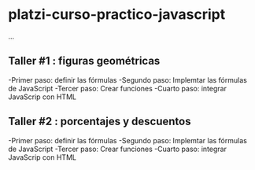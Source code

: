 # platzi-curso-practico-javascript

...

## Taller #1 : figuras geométricas

-Primer paso: definir las fórmulas
-Segundo paso: Implemtar las fórmulas de JavaScript
-Tercer paso: Crear funciones
-Cuarto paso: integrar JavaScrip con HTML

## Taller #2 : porcentajes y descuentos

-Primer paso: definir las fórmulas
-Segundo paso: Implemtar las fórmulas de JavaScript
-Tercer paso: Crear funciones
-Cuarto paso: integrar JavaScrip con HTML
